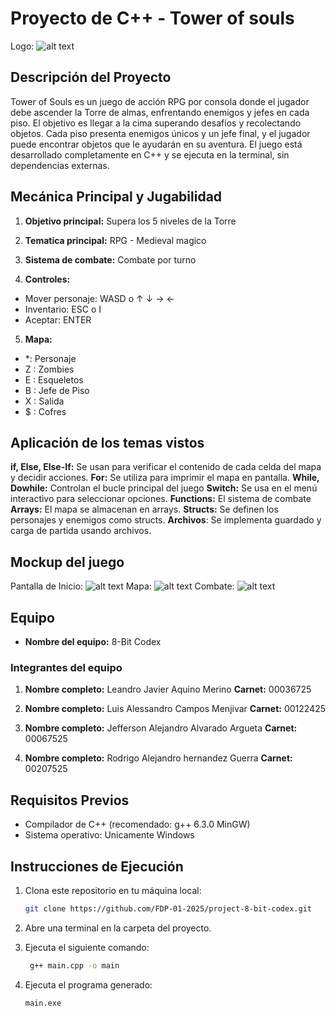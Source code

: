 # Proyecto de C++ - Tower of souls

Logo:
![alt text](https://github.com/FDP-01-2025/project-8-bit-codex.git/References/Logo.png "Logo: Tower of souls")


## Descripción del Proyecto

Tower of Souls es un juego de acción RPG por consola donde el jugador debe ascender la Torre de almas, enfrentando enemigos y jefes en cada piso. El objetivo es llegar a la cima superando desafíos y recolectando objetos. Cada piso presenta enemigos únicos y un jefe final, y el jugador puede encontrar objetos que le ayudarán en su aventura. El juego está desarrollado completamente en C++ y se ejecuta en la terminal, sin dependencias externas.

## Mecánica Principal y Jugabilidad
1. **Objetivo principal:** Supera los 5 niveles de la Torre 

2. **Tematica principal:** RPG - Medieval magico

3. **Sistema de combate:** Combate por turno

4. **Controles:** 
- Mover personaje: WASD o  ↑ ↓ → ← 
- Inventario: ESC o I
- Aceptar: ENTER

5. **Mapa:**
- *: Personaje
- Z : Zombies
- E : Esqueletos
- B : Jefe de Piso 
- X : Salida
- $ : Cofres

## Aplicación de los temas vistos

**if, Else, Else-If:** Se usan para verificar el contenido de cada celda del mapa y decidir acciones.
**For:** Se utiliza para imprimir el mapa en pantalla.
**While, Dowhile:** Controlan el bucle principal del juego
**Switch:** Se usa en el menú interactivo para seleccionar opciones.
**Functions:** El sistema de combate
**Arrays:** El mapa se almacenan en arrays.
**Structs:** Se definen los personajes y enemigos como structs.
**Archivos**: Se implementa guardado y carga de partida usando archivos.

## Mockup del juego

Pantalla de Inicio:
![alt text](https://github.com/FDP-01-2025/project-8-bit-codex.git/References/Main.png "Inicio")
Mapa: 
![alt text](https://github.com/FDP-01-2025/project-8-bit-codex.git/References/Map.png "Mapa")
Combate:
![alt text](https://github.com/FDP-01-2025/project-8-bit-codex.git/References/Combat.png "Combate")

## Equipo

- **Nombre del equipo:** 8-Bit Codex

### Integrantes del equipo

1. **Nombre completo:** Leandro Javier Aquino Merino
   **Carnet:** 00036725

2. **Nombre completo:** Luis Alessandro Campos Menjivar 
   **Carnet:** 00122425

3. **Nombre completo:** Jefferson Alejandro Alvarado Argueta 
   **Carnet:** 00067525

4. **Nombre completo:** Rodrigo Alejandro hernandez Guerra
   **Carnet:** 00207525

## Requisitos Previos

- Compilador de C++ (recomendado: g++ 6.3.0 MinGW)
- Sistema operativo: Unicamente Windows

## Instrucciones de Ejecución

1. Clona este repositorio en tu máquina local:
   ```bash
   git clone https://github.com/FDP-01-2025/project-8-bit-codex.git
2. Abre una terminal en la carpeta del proyecto.

3. Ejecuta el siguiente comando:
   ```bash
    g++ main.cpp -o main   
   ```
4. Ejecuta el programa generado:
   ```bash
   main.exe
   ```
